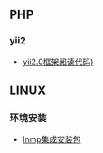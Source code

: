 ## PHP

### yii2
- [yii2.0框架阅读代码)](https://www.cnblogs.com/xwzj/p/5389590.html)


## LINUX
### 环境安装
- [lnmp集成安装包](https://lnmp.org/search/mysql/1/)

